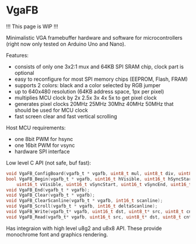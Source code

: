 # VgaFB

!!! This page is WIP !!!

Minimalistic VGA framebuffer hardware and software for microcontrollers (right now only tested on Arduino Uno and Nano).

Features:
* consists of only one 3x2:1 mux and 64KB SPI SRAM chip, clock part is optional
* easy to reconfigure for most SPI memory chips (EEPROM, Flash, FRAM)
* supports 2 colors: black and a color selected by RGB jumper
* up to 640x480 resolution (64KB address space, 1px per pixel)
* multiplies MCU clock by 2x 2.5x 3x 4x 5x to get pixel clock
* generates pixel clocks 20MHz 25MHz 30Mhz 40MHz 50MHz that should be used for MCU clock
* fast screen clear and fast vertical scrolling

Host MCU requirements:
* one 8bit PWM for hsync
* one 16bit PWM for vsync
* hardware SPI interface

Low level C API (not safe, buf fast):
```C
void VgaFB_ConfigBoard(vgafb_t * vgafb, uint8_t mul, uint8_t div, uint8_t cs_pin, uint8_t a_pin, uint8_t b_pin);
bool VgaFB_Begin(vgafb_t * vgafb, uint16_t hVisible, uint16_t hSyncStart, uint16_t hSyncEnd, uint16_t hTotal,
	uint16_t vVisible, uint16_t vSyncStart, uint16_t vSyncEnd, uint16_t vTotal, uint8_t flags);
void VgaFB_End(vgafb_t * vgafb);
void VgaFB_Clear(vgafb_t * vgafb);
void VgaFB_ClearScanline(vgafb_t * vgafb, int16_t scanline);
void VgaFB_Scroll(vgafb_t * vgafb, int16_t deltaScanline);
void VgaFB_Write(vgafb_t* vgafb, uint16_t dst, uint8_t* src, uint8_t cnt);
void VgaFB_Read(vgafb_t* vgafb, uint16_t src, uint8_t* dst, uint8_t cnt);
```

Has integraion with high level u8g2 and u8x8 API. These provide monochrome font and graphics rendering.
